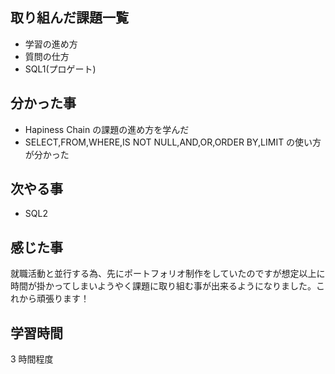 ## 取り組んだ課題一覧

- 学習の進め方
- 質問の仕方
- SQL1(プロゲート)

## 分かった事

- Hapiness Chain の課題の進め方を学んだ
- SELECT,FROM,WHERE,IS NOT NULL,AND,OR,ORDER BY,LIMIT の使い方が分かった

## 次やる事

- SQL2

## 感じた事

就職活動と並行する為、先にポートフォリオ制作をしていたのですが想定以上に時間が掛かってしまいようやく課題に取り組む事が出来るようになりました。これから頑張ります！

## 学習時間

3 時間程度
